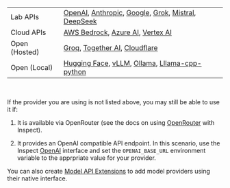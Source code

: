 
|  |  |
|------------------------------------|------------------------------------|
| Lab APIs | [OpenAI](providers.qmd#openai), [Anthropic](providers.qmd#anthropic), [Google](providers.qmd#google), [Grok](providers.qmd#grok), [Mistral](providers.qmd#mistral), [DeepSeek](providers.qmd#deepseek) |
| Cloud APIs | [AWS Bedrock](providers.qmd#aws-bedrock), [Azure AI](providers.qmd#azure-ai), [Vertex AI](providers.qmd#vertex-ai) |
| Open (Hosted) | [Groq](providers.qmd#groq), [Together AI](providers.qmd#together-ai), [Cloudflare](providers.qmd#cloudflare) |
| Open (Local) | [Hugging Face](providers.qmd#hugging-face), [vLLM](providers.qmd#vllm), [Ollama](providers.qmd#ollama), [Lllama-cpp-python](providers.qmd#llama-cpp-python) |

<br/>

If the provider you are using is not listed above, you may still be able to use it if:

1. It is available via OpenRouter (see the docs on using [OpenRouter](providers.qmd#openrouter) with Inspect).

2. It provides an OpenAI compatible API endpoint. In this scenario, use the Inspect [OpenAI](providers.qmd#openai) interface and set the `OPENAI_BASE_URL` environment variable to the apprpriate value for your provider.

You can also create [Model API Extensions](extensions.qmd#model-apis) to add model providers using their native interface.
